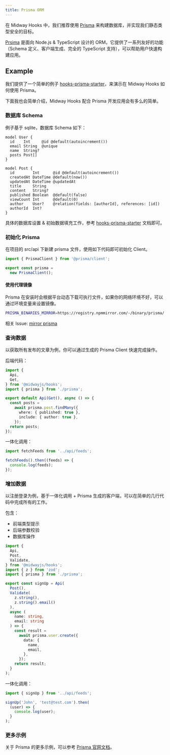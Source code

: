 ```yaml
---
title: Prisma ORM
---
```


在 Midway Hooks 中，我们推荐使用 [Prisma](https://prisma.io/) 来构建数据库，并实现我们静态类型安全的目标。

[Prsima](https://www.prisma.io/) 是面向 Node.js & TypeScript 设计的 ORM，它提供了一系列友好的功能（Schema 定义、客户端生成、完全的 TypeScript 支持），可以帮助用户快速构建应用。

## Example

我们提供了一个简单的例子 [hooks-prisma-starter](https://github.com/midwayjs/hooks/blob/main/examples/prisma/README.md)，来演示在 Midway Hooks 如何使用 Prisma。

下面我也会简单介绍，Midway Hooks 配合 Prisma 开发应用会有多么的简单。

### 数据库 Schema

例子基于 sqlite，数据库 Schema 如下：

```prisma
model User {
  id    Int     @id @default(autoincrement())
  email String  @unique
  name  String?
  posts Post[]
}

model Post {
  id        Int      @id @default(autoincrement())
  createdAt DateTime @default(now())
  updatedAt DateTime @updatedAt
  title     String
  content   String?
  published Boolean  @default(false)
  viewCount Int      @default(0)
  author    User?    @relation(fields: [authorId], references: [id])
  authorId  Int?
}
```

具体的数据库设置 & 初始数据填充工作，参考 [hooks-prisma-starter](https://github.com/midwayjs/hooks/blob/main/examples/prisma/README.md) 文档即可。

### 初始化 Prisma

在项目的 src/api 下新建 prisma 文件，使用如下代码即可初始化 Client。

```ts
import { PrismaClient } from '@prisma/client';

export const prisma =
  new PrismaClient();
```

#### 使用代理镜像

Prisma 在安装时会根据平台动态下载可执行文件，如果你的网络环境不好，可以通过环境变量来设置镜像。

```bash
PRISMA_BINARIES_MIRROR=https://registry.npmmirror.com/-/binary/prisma/
```

相关 Issue: [mirror prisma](https://github.com/cnpm/mirrors/issues/248)

### 查询数据

以获取所有发布的文章为例，你可以通过生成的 Prisma Client 快速完成操作。

后端代码：

```ts
import {
  Api,
  Get,
} from '@midwayjs/hooks';
import { prisma } from './prisma';

export default Api(Get(), async () => {
  const posts =
    await prisma.post.findMany({
      where: { published: true },
      include: { author: true },
    });
  return posts;
});
```

一体化调用：

```ts
import fetchFeeds from '../api/feeds';

fetchFeeds().then((feeds) => {
  console.log(feeds);
});
```

### 增加数据

以注册登录为例，基于一体化调用 + Prisma 生成的客户端，可以在简单的几行代码中完成所有的工作。

包含：

- 前端类型提示
- 后端参数校验
- 数据库操作

```ts
import {
  Api,
  Post,
  Validate,
} from '@midwayjs/hooks';
import { z } from 'zod';
import { prisma } from './prisma';

export const signUp = Api(
  Post(),
  Validate(
    z.string(),
    z.string().email()
  ),
  async (
    name: string,
    email: string
  ) => {
    const result =
      await prisma.user.create({
        data: {
          name,
          email,
        },
      });
    return result;
  }
);
```

一体化调用：

```ts
import { signUp } from '../api/feeds';

signUp('John', 'test@test.com').then(
  (user) => {
    console.log(user);
  }
);
```

### 更多示例

关于 Prisma 的更多示例，可以参考 [Prisma 官网文档](https://www.prisma.io/)。
